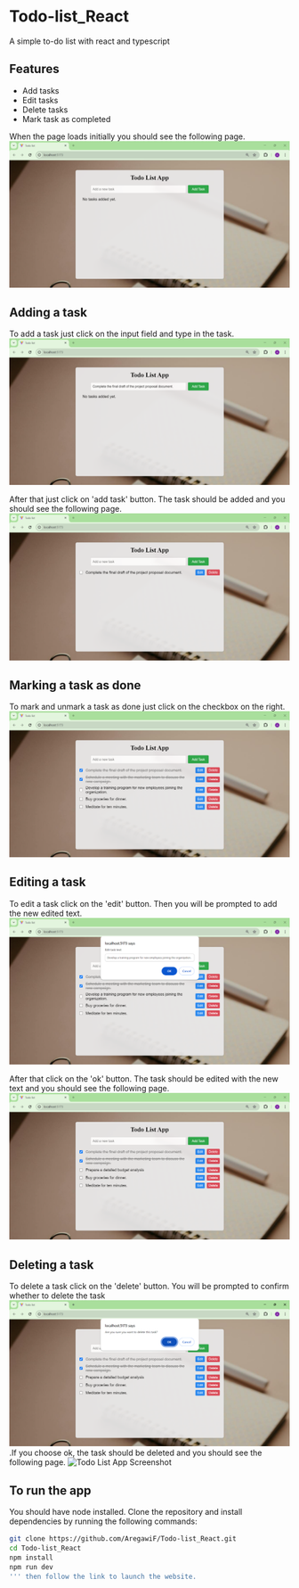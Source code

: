 # Todo-list_React
A simple to-do list with react and typescript

## Features
- Add tasks
- Edit tasks
- Delete tasks
- Mark task as completed

When the page loads initially you should see the following page.
![Todo List App Screenshot](./screenshots/initial.png)

## Adding a task
To add a task just click on the input field and type in the task.
![Todo List App Screenshot](./screenshots/typing.png)

After that just click on 'add task' button. The task should be added and you should see the following page.
![Todo List App Screenshot](./screenshots/added.png)

## Marking a task as done
To mark and unmark a task as done just click on the checkbox on the right.
![Todo List App Screenshot](./screenshots/marked.png)

## Editing a task
To edit a task click on the 'edit' button.
Then you will be prompted to add the new edited text.
![Todo List App Screenshot](./screenshots/editing.png)

After that click on the 'ok' button. The task should be edited with the new text and you should see the following page.
![Todo List App Screenshot](./screenshots/edited.png)

## Deleting a task
To delete a task click on the 'delete' button. You will be prompted to confirm whether to delete the task 
![Todo List App Screenshot](./screenshots/deleting.png)
.If you choose ok, the task should be deleted and you should see the following page.
![Todo List App Screenshot](./screenshots/delete.png)

## To run the app
You should have node installed.
Clone the repository and install dependencies by running the following commands:
```bash
git clone https://github.com/AregawiF/Todo-list_React.git
cd Todo-list_React
npm install
npm run dev
''' then follow the link to launch the website.
